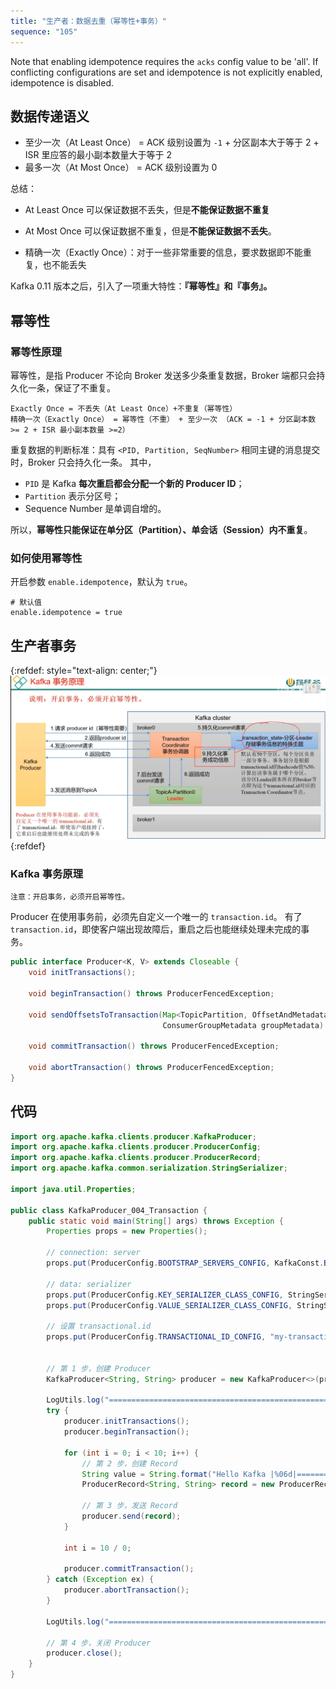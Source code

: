 ```yaml
---
title: "生产者：数据去重（幂等性+事务）"
sequence: "105"
---
```


Note that enabling idempotence requires the `acks` config value to be 'all'.
If conflicting configurations are set and idempotence is not explicitly enabled, idempotence is disabled.

## 数据传递语义

- 至少一次（At Least Once） = ACK 级别设置为 `-1` + 分区副本大于等于 2 + ISR 里应答的最小副本数量大于等于 2
- 最多一次（At Most Once） = ACK 级别设置为 0

总结：

- At Least Once 可以保证数据不丢失，但是**不能保证数据不重复**
- At Most Once 可以保证数据不重复，但是**不能保证数据不丢失**。

- 精确一次（Exactly Once）：对于一些非常重要的信息，要求数据即不能重复，也不能丢失

Kafka 0.11 版本之后，引入了一项重大特性：**『幂等性』和『事务』。**

## 幂等性

### 幂等性原理

幂等性，是指 Producer 不论向 Broker 发送多少条重复数据，Broker 端都只会持久化一条，保证了不重复。

```text
Exactly Once = 不丢失（At Least Once）+不重复（幂等性） 
精确一次（Exactly Once） = 幂等性（不重） + 至少一次 （ACK = -1 + 分区副本数 >= 2 + ISR 最小副本数量 >=2）
```

重复数据的判断标准：具有 `<PID, Partition, SeqNumber>` 相同主键的消息提交时，Broker 只会持久化一条。
其中，

- `PID` 是 Kafka **每次重启都会分配一个新的 Producer ID**；
- `Partition` 表示分区号；
- Sequence Number 是单调自增的。

所以，**幂等性只能保证在单分区（Partition）、单会话（Session）内不重复**。

### 如何使用幂等性

开启参数 `enable.idempotence`，默认为 `true`。

```text
# 默认值
enable.idempotence = true
```

## 生产者事务

{:refdef: style="text-align: center;"}
![](/assets/images/kafka/producer/producer-transaction-001.png)
{:refdef}


### Kafka 事务原理

```text
注意：开启事务，必须开启幂等性。
```

Producer 在使用事务前，必须先自定义一个唯一的 `transaction.id`。
有了 `transaction.id`，即使客户端出现故障后，重启之后也能继续处理未完成的事务。

```java
public interface Producer<K, V> extends Closeable {
    void initTransactions();

    void beginTransaction() throws ProducerFencedException;

    void sendOffsetsToTransaction(Map<TopicPartition, OffsetAndMetadata> offsets,
                                  ConsumerGroupMetadata groupMetadata) throws ProducerFencedException;

    void commitTransaction() throws ProducerFencedException;

    void abortTransaction() throws ProducerFencedException;
}
```

## 代码

```java
import org.apache.kafka.clients.producer.KafkaProducer;
import org.apache.kafka.clients.producer.ProducerConfig;
import org.apache.kafka.clients.producer.ProducerRecord;
import org.apache.kafka.common.serialization.StringSerializer;

import java.util.Properties;

public class KafkaProducer_004_Transaction {
    public static void main(String[] args) throws Exception {
        Properties props = new Properties();

        // connection: server
        props.put(ProducerConfig.BOOTSTRAP_SERVERS_CONFIG, KafkaConst.BOOTSTRAP_SERVER_URL);

        // data: serializer
        props.put(ProducerConfig.KEY_SERIALIZER_CLASS_CONFIG, StringSerializer.class.getName());
        props.put(ProducerConfig.VALUE_SERIALIZER_CLASS_CONFIG, StringSerializer.class.getName());

        // 设置 transactional.id
        props.put(ProducerConfig.TRANSACTIONAL_ID_CONFIG, "my-transaction-id");


        // 第 1 步，创建 Producer
        KafkaProducer<String, String> producer = new KafkaProducer<>(props);

        LogUtils.log("=================================================================================");
        try {
            producer.initTransactions();
            producer.beginTransaction();

            for (int i = 0; i < 10; i++) {
                // 第 2 步，创建 Record
                String value = String.format("Hello Kafka |%06d|==============================", i);
                ProducerRecord<String, String> record = new ProducerRecord<>(KafkaConst.TOPIC_NAME, value);

                // 第 3 步，发送 Record
                producer.send(record);
            }

            int i = 10 / 0;

            producer.commitTransaction();
        } catch (Exception ex) {
            producer.abortTransaction();
        }

        LogUtils.log("=================================================================================");

        // 第 4 步，关闭 Producer
        producer.close();
    }
}
```
